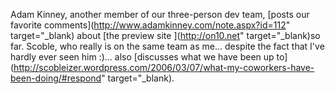 Adam Kinney, another member of our three-person dev team, [posts our favorite comments](http://www.adamkinney.com/note.aspx?id=112" target="_blank) about [the preview site ](http://on10.net" target="_blank)so far. Scoble, who really is on the same team as me... despite the fact that I've hardly ever seen him :)... also [discusses what we have been up to](http://scobleizer.wordpress.com/2006/03/07/what-my-coworkers-have-been-doing/#respond" target="_blank).
